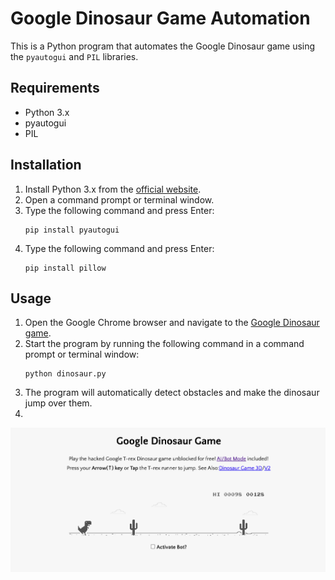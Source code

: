 # Google Dinosaur Game Automation
This is a Python program that automates the Google Dinosaur game using the `pyautogui` and `PIL` libraries.

## Requirements
- Python 3.x
- pyautogui
- PIL
## Installation
1. Install Python 3.x from the [official website](https://www.python.org/downloads/).
2. Open a command prompt or terminal window.
3. Type the following command and press Enter:
    ```
    pip install pyautogui
    ```
4. Type the following command and press Enter:
    ```
    pip install pillow
    ```
## Usage
1. Open the Google Chrome browser and navigate to the [Google Dinosaur game](https://trex-runner.com/).
2. Start the program by running the following command in a command prompt or terminal window:
    ```
    python dinosaur.py
    ```
3. The program will automatically detect obstacles and make the dinosaur jump over them.
4. 
![img](img.png)
